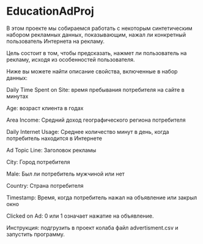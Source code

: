# EducationAdProj

В этом проекте мы собираемся работать с некоторым синтетическим набором рекламных данных, показывающим, нажал ли конкретный пользователь Интернета на рекламу.

Цель состоит в том, чтобы предсказать, нажмет ли пользователь на рекламу, исходя из особенностей пользователя.

Ниже вы можете найти описание свойства, включенные в набор данных:

Daily Time Spent on Site: время пребывания потребителя на сайте в минутах

Age: возраст клиента в годах

Area Income: Средний доход географического региона потребителя

Daily Internet Usage: Среднее количество минут в день, когда потребитель находится в Интернете

Ad Topic Line: Заголовок рекламы

City: Город потребителя

Male: Был ли потребитель мужчиной или нет

Country: Страна потребителя

Timestamp: Время, когда потребитель нажал на объявление или закрыл окно

Clicked on Ad: 0 или 1 означает нажатие на объявление.

Инструкция: подгрузить в проект колаба файл advertisment.csv  и запустить программу.

